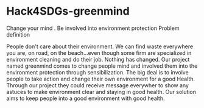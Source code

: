 # Hack4SDGs-greenmind
Change your mind . Be involved into environment protection
Problem definition

People don't care about their environment. We can find waste everywhere you are, on road, on the beach...even though some firm are specialized in environment cleaning and do their job. Nothing has changed. 
Our project named greenmind comes to change people mind and involved them into the environment protection through sensibilization.
 The big deal is to involve people to take action and change their
 own environment for a good
Health. Through our project they could receive message everywher to show any astuces to make environment clear and staying in good health.
Our solution aims to keep people into a good environment with good health.
